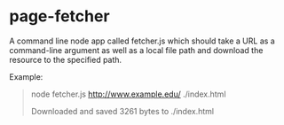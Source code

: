 # page-fetcher

A command line node app called fetcher.js which should take a URL as a command-line argument as well as a local file path and download the resource to the specified path.

Example:
> node fetcher.js http://www.example.edu/ ./index.html
> 
> Downloaded and saved 3261 bytes to ./index.html
